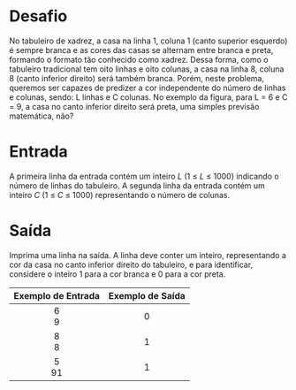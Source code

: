 # Desafio

No tabuleiro de xadrez, a casa na linha 1, coluna 1 (canto superior esquerdo) é sempre branca e as cores das casas se alternam entre branca e preta, formando o formato tão conhecido como xadrez. Dessa forma, como o tabuleiro tradicional tem oito linhas e oito colunas, a casa na linha 8, coluna 8 (canto inferior direito) será também branca. Porém, neste problema, queremos ser capazes de predizer a cor independente do número de linhas e colunas, sendo: L linhas e C colunas. No exemplo da figura, para L = 6 e C = 9, a casa no canto inferior direito será preta, uma simples previsão matemática, não?

# Entrada

A primeira linha da entrada contém um inteiro *L* (1 ≤ *L* ≤ 1000) indicando o número de linhas do tabuleiro.
A segunda linha da entrada contém um inteiro *C* (1 ≤ *C* ≤ 1000) representando o número de colunas.

# Saída

Imprima uma linha na saída. A linha deve conter um inteiro, representando a cor da casa no canto inferior direito do tabuleiro, e para identificar, considere o inteiro 1 para a cor branca e 0 para a cor preta.

| Exemplo de Entrada | Exemplo de Saída|
| ---|--- |
|<div align="center">6</br>9</div>|<div align="center">0</div>|
|<div align="center">8</br>8</div>|<div align="center">1</div>|
|<div align="center">5</br>91</div>|<div align="center">1</div>|